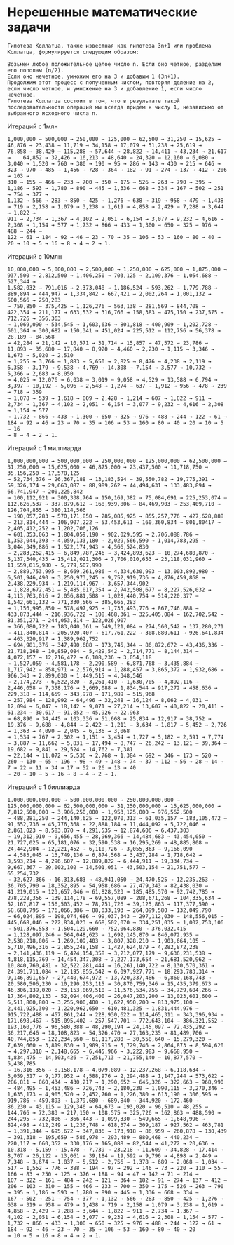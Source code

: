 # Нерешенные математические задачи
    Гипотеза Коллатца, также известная как гипотеза 3n+1 или проблема Коллатца, формулируется следующим образом:

    Возьмем любое положительное целое число n. Если оно четное, разделим его пополам (n/2). 
    Если оно нечетное, умножим его на 3 и добавим 1 (3n+1). 
    Продолжим этот процесс с полученным числом, повторяя деление на 2, если число четное, и умножение на 3 и добавление 1, если число нечетное. 
    Гипотеза Коллатца состоит в том, что в результате такой последовательности операций мы всегда придем к числу 1, независимо от выбранного исходного числа n.

Итераций с 1млн

    1,000,000 → 500,000 → 250,000 → 125,000 → 62,500 → 31,250 → 15,625 → 46,876 → 23,438 → 11,719 → 34,158 → 17,079 → 51,238 → 25,619 → 
    76,858 → 38,429 → 115,288 → 57,644 → 28,822 → 14,411 → 43,234 → 21,617 →    64,852 → 32,426 → 16,213 → 48,640 → 24,320 → 12,160 → 6,080 → 
    3,040 → 1,520 → 760 → 380 → 190 → 95 → 286 → 143 → 430 → 215 → 646 → 323 → 970 → 485 → 1,456 → 728 → 364 → 182 → 91 → 274 → 137 → 412 → 206 → 103 → 
    310 → 155 → 466 → 233 → 700 → 350 → 175 → 526 → 263 → 790 → 395 → 1,186 → 593 → 1,780 → 890 → 445 → 1,336 → 668 → 334 → 167 → 502 → 251 → 754 → 377 → 
    1,132 → 566 → 283 → 850 → 425 → 1,276 → 638 → 319 → 958 → 479 → 1,438 → 719 → 2,158 → 1,079 → 3,238 → 1,619 → 4,858 → 2,429 → 7,288 → 3,644 → 1,822 → 
    911 → 2,734 → 1,367 → 4,102 → 2,051 → 6,154 → 3,077 → 9,232 → 4,616 → 2,308 → 1,154 → 577 → 1,732 → 866 → 433 → 1,300 → 650 → 325 → 976 → 488 → 244 → 
    122 → 61 → 184 → 92 → 46 → 23 → 70 → 35 → 106 → 53 → 160 → 80 → 40 → 20 → 10 → 5 → 16 → 8 → 4 → 2 → 1.

Итераций с 10млн
      
    10,000,000 → 5,000,000 → 2,500,000 → 1,250,000 → 625,000 → 1,875,000 → 937,500 → 2,812,500 → 1,406,250 → 703,125 → 2,109,376 → 1,054,688 → 527,344 → 
    1,582,032 → 791,016 → 2,373,048 → 1,186,524 → 593,262 → 1,779,788 → 889,894 → 444,947 → 1,334,842 → 667,421 → 2,002,264 → 1,001,132 → 500,566 → 250,283 
    → 750,850 → 375,425 → 1,126,276 → 563,138 → 281,569 → 844,708 → 422,354 → 211,177 → 633,532 → 316,766 → 158,383 → 475,150 → 237,575 → 712,726 → 356,363 
    → 1,069,090 → 534,545 → 1,603,636 → 801,818 → 400,909 → 1,202,728 → 601,364 → 300,682 → 150,341 → 451,024 → 225,512 → 112,756 → 56,378 → 28,189 → 84,568 
    → 42,284 → 21,142 → 10,571 → 31,714 → 15,857 → 47,572 → 23,786 → 11,893 → 35,680 → 17,840 → 8,920 → 4,460 → 2,230 → 1,115 → 3,346 → 1,673 → 5,020 → 2,510 
    → 1,255 → 3,766 → 1,883 → 5,650 → 2,825 → 8,476 → 4,238 → 2,119 → 6,358 → 3,179 → 9,538 → 4,769 → 14,308 → 7,154 → 3,577 → 10,732 → 5,366 → 2,683 → 8,050 
    → 4,025 → 12,076 → 6,038 → 3,019 → 9,058 → 4,529 → 13,588 → 6,794 → 3,397 → 10,192 → 5,096 → 2,548 → 1,274 → 637 → 1,912 → 956 → 478 → 239 → 718 → 359 
    → 1,078 → 539 → 1,618 → 809 → 2,428 → 1,214 → 607 → 1,822 → 911 → 2,734 → 1,367 → 4,102 → 2,051 → 6,154 → 3,077 → 9,232 → 4,616 → 2,308 → 1,154 → 577 
    → 1,732 → 866 → 433 → 1,300 → 650 → 325 → 976 → 488 → 244 → 122 → 61 → 184 → 92 → 46 → 23 → 70 → 35 → 106 → 53 → 160 → 80 → 40 → 20 → 10 → 5 → 16 
    → 8 → 4 → 2 → 1.
    
Итераций с 1 миллиарда
  
    1,000,000,000 → 500,000,000 → 250,000,000 → 125,000,000 → 62,500,000 → 31,250,000 → 15,625,000 → 46,875,000 → 23,437,500 → 11,718,750 → 35,156,250 → 17,578,125 
    → 52,734,376 → 26,367,188 → 13,183,594 → 39,550,782 → 19,775,391 → 59,326,174 → 29,663,087 → 88,989,262 → 44,494,631 → 133,483,894 → 66,741,947 → 200,225,842 
    → 100,112,921 → 300,338,764 → 150,169,382 → 75,084,691 → 225,253,074 → 112,626,537 → 337,879,612 → 168,939,806 → 84,469,903 → 253,409,710 → 126,704,855 → 380,114,566 
    → 190,057,283 → 570,171,850 → 285,085,925 → 855,257,776 → 427,628,888 → 213,814,444 → 106,907,222 → 53,453,611 → 160,360,834 → 801,80417 → 2,405,412,252 → 1,202,706,126 
    → 601,353,063 → 1,804,059,190 → 902,029,595 → 2,706,088,786 → 1,353,044,393 → 4,059,133,180 → 2,029,566,590 → 1,014,783,295 → 3,044,349,886 → 1,522,174,943 → 4,566,524,830 
    → 2,283,262,415 → 6,849,787,246 → 3,424,893,623 → 10,274,680,870 → 5,137,340,435 → 15,412,021,306 → 7,706,010,653 → 23,118,031,960 → 11,559,015,980 → 5,779,507,990 
    → 2,889,753,995 → 8,669,261,986 → 4,334,630,993 → 13,003,892,980 → 6,501,946,490 → 3,250,973,245 → 9,752,919,736 → 4,876,459,868 → 2,438,229,934 → 1,219,114,967 → 3,657,344,902 
    → 1,828,672,451 → 5,485,017,354 → 2,742,508,677 → 8,227,526,032 → 4,113,763,016 → 2,056,881,508 → 1,028,440,754 → 514,220,377 → 1,542,661,132 → 771,330,566 → 385,665,283 
    → 1,156,995,850 → 578,497,925 → 1,735,493,776 → 867,746,888 → 433,873,444 → 216,936,722 → 108,468,361 → 325,405,084 → 162,702,542 → 81,351,271 → 244,053,814 → 122,026,907 
    → 366,080,722 → 183,040,361 → 549,121,084 → 274,560,542 → 137,280,271 → 411,840,814 → 205,920,407 → 617,761,222 → 308,880,611 → 926,641,834 → 463,320,917 → 1,389,962,752 
    → 694,981,376 → 347,490,688 → 173,745,344 → 86,872,672 → 43,436,336 → 21,718,168 → 10,859,084 → 5,429,542 → 2,714,771 → 8,144,314 → 4,072,157 → 12,216,472 → 6,108,236 → 3,054,118 
    → 1,527,059 → 4,581,178 → 2,290,589 → 6,871,768 → 3,435,884 → 1,717,942 → 858,971 → 2,576,914 → 1,288,457 → 3,865,372 → 1,932,686 → 966,343 → 2,899,030 → 1,449,515 → 4,348,546 
    → 2,174,273 → 6,522,820 → 3,261,410 → 1,630,705 → 4,892,116 → 2,446,058 → 7,338,176 → 3,669,088 → 1,834,544 → 917,272 → 458,636 → 229,318 → 114,659 → 343,978 → 171,989 → 515,968 
    → 257,984 → 128,992 → 64,496 → 32,248 → 16,124 → 8,062 → 4,031 → 12,094 → 6,047 → 18,142 → 9,071 → 27,214 → 13,607 → 40,822 → 20,411 → 61,234 → 30,617 → 91,852 → 45,926 → 22,963 
    → 68,890 → 34,445 → 103,336 → 51,668 → 25,834 → 12,917 → 38,752 → 19,376 → 9,688 → 4,844 → 2,422 → 1,211 → 3,634 → 1,817 → 5,452 → 2,726 → 1,363 → 4,090 → 2,045 → 6,136 → 3,068 
    → 1,534 → 767 → 2,302 → 1,151 → 3,454 → 1,727 → 5,182 → 2,591 → 7,774 → 3,887 → 11,662 → 5,831 → 17,494 → 8,747 → 26,242 → 13,121 → 39,364 → 19,682 → 9,841 → 29,524 → 14,762 → 7,381 
    → 22,144 → 11,072 → 5,536 → 2,768 → 1,384 → 692 → 346 → 173 → 520 → 260 → 130 → 65 → 196 → 98 → 49 → 148 → 74 → 37 → 112 → 56 → 28 → 14 → 7 → 22 → 11 → 34 → 17 → 52 → 26 → 13 → 40 
    → 20 → 10 → 5 → 16 → 8 → 4 → 2 → 1.

Итераций с 1 биллиарда

    1,000,000,000,000 → 500,000,000,000 → 250,000,000,000 → 125,000,000,000 → 62,500,000,000 → 31,250,000,000 → 15,625,000,000 → 7,812,500,000 → 3,906,250,000 → 1,953,125,000 → 976,562,500 
    → 488,281,250 → 244,140,625 → 122,070,313 → 61,035,157 → 183,105,472 → 91,552,736 → 45,776,368 → 22,888,184 → 11,444,092 → 5,722,046 → 2,861,023 → 8,583,070 → 4,291,535 → 12,874,606 → 6,437,303 
    → 19,312,910 → 9,656,455 → 28,969,366 → 14,484,683 → 43,454,050 → 21,727,025 → 65,181,076 → 32,590,538 → 16,295,269 → 48,885,808 → 24,442,904 → 12,221,452 → 6,110,726 → 3,055,363 → 9,166,090 
    → 4,583,045 → 13,749,136 → 6,874,568 → 3,437,284 → 1,718,642 → 8,593,214 → 4,296,607 → 12,889,822 → 6,444,911 → 19,334,734 → 9,667,367 → 29,002,102 → 14,501,051 → 43,503,154 → 21,751,577 → 65,254,732 
    → 32,627,366 → 16,313,683 → 48,941,050 → 24,470,525 → 12,235,263 → 36,705,790 → 18,352,895 → 54,958,686 → 27,479,343 → 82,438,030 → 41,219,015 → 123,657,046 → 61,828,523 → 185,485,570 → 92,742,785 → 
    278,228,356 → 139,114,178 → 69,557,089 → 208,671,268 → 104,335,634 → 52,167,817 → 156,503,452 → 78,251,726 → 39,125,863 → 117,377,590 → 58,688,795 → 176,066,386 → 88,033,193 → 264,099,580 → 132,049,790 
    → 66,024,895 → 198,074,686 → 99,037,343 → 297,112,030 → 148,556,015 → 445,668,046 → 222,834,023 → 668,502,070 → 334,251,035 → 1,002,753,106 → 501,376,553 → 1,504,129,660 → 752,064,830 → 376,032,415
    → 1,128,097,246 → 564,048,623 → 1,692,145,870 → 846,072,935 → 2,538,218,806 → 1,269,109,403 → 3,807,328,210 → 1,903,664,105 → 5,710,496,316 → 2,855,248,158 → 1,427,624,079 → 4,282,872,238 
    → 2,141,436,119 → 6,424,154,358 → 3,212,077,179 → 9,636,231,538 → 4,818,115,769 → 14,454,347,308 → 7,227,173,654 → 21,681,520,962 → 10,840,760,481 → 32,522,281,444 → 16,261,140,722 → 8,130,570,361 → 
    24,391,711,084 → 12,195,855,542 → 6,097,927,771 → 18,293,783,314 → 9,146,891,657 → 27,440,674,972 → 13,720,337,486 → 6,860,168,743 → 20,580,506,230 → 10,290,253,115 → 30,870,759,346 → 15,435,379,673 → 
    46,306,139,020 → 23,153,069,510 → 11,576,534,755 → 34,729,604,266 → 17,364,802,133 → 52,094,406,400 → 26,047,203,200 → 13,023,601,600 → 6,511,800,800 → 3,255,900,400 → 1,627,950,200 → 813,975,100 → 
    2,441,925,300 → 1,220,962,650 → 610,481,325 → 1,831,444,976 → 915,722,488 → 457,861,244 → 228,930,622 → 114,465,311 → 343,396,934 → 171,698,467 → 515,095,402 → 257,547,701 → 772,643,104 → 386,321,552 → 
    193,160,776 → 96,580,388 → 48,290,194 → 24,145,097 → 72,435,292 → 36,217,646 → 18,108,823 → 54,326,470 → 27,163,235 → 81,489,706 → 40,744,853 → 122,234,560 → 61,117,280 → 30,558,640 → 15,279,320 → 
    7,639,660 → 3,819,830 → 1,909,915 → 5,729,746 → 2,864,873 → 8,594,620 → 4,297,310 → 2,148,655 → 6,445,966 → 3,222,983 → 9,668,950 → 4,834,475 → 14,503,426 → 7,251,713 → 21,755,140 → 10,877,570 → 5,438,785 
    → 16,316,356 → 8,158,178 → 4,079,089 → 12,237,268 → 6,118,634 → 3,059,317 → 9,177,952 → 4,588,976 → 2,294,488 → 1,147,244 → 573,622 → 286,811 → 860,434 → 430,217 → 1,290,652 → 645,326 → 322,663 → 968,990 
    → 484,495 → 1,453,486 → 726,743 → 2,180,230 → 1,090,115 → 3,270,346 → 1,635,173 → 4,905,520 → 2,452,760 → 1,226,380 → 613,190 → 306,595 → 919,786 → 459,893 → 1,379,680 → 689,840 → 344,920 → 172,460 → 
    86,230 → 43,115 → 129,346 → 64,673 → 193,020 → 96,510 → 48,255 → 144,766 → 72,383 → 217,150 → 108,575 → 325,726 → 162,863 → 488,590 → 244,295 → 732,886 → 366,443 → 1,099,330 → 549,665 → 1,648,996 → 
    824,498 → 412,249 → 1,236,748 → 618,374 → 309,187 → 927,562 → 463,781 → 1,391,344 → 695,672 → 347,836 → 173,918 → 86,959 → 260,878 → 130,439 → 391,318 → 195,659 → 586,978 → 293,489 → 880,468 → 440,234 → 
    220,117 → 660,352 → 330,176 → 165,088 → 82,544 → 41,272 → 20,636 → 10,318 → 5,159 → 15,478 → 7,739 → 23,218 → 11,609 → 34,828 → 17,414 → 8,707 → 26,122 → 13,061 → 39,184 → 19,592 → 9,796 → 4,898 → 2,449 → 
    7,348 → 3,674 → 1,837 → 5,512 → 2,756 → 1,378 → 689 → 2,068 → 1,034 → 517 → 1,552 → 776 → 388 → 194 → 97 → 292 → 146 → 73 → 220 → 110 → 55 → 166 → 83 → 250 → 125 → 376 → 188 → 94 → 47 → 142 → 71 → 214 → 
    107 → 322 → 161 → 484 → 242 → 121 → 364 → 182 → 91 → 274 → 137 → 412 → 206 → 103 → 310 → 155 → 466 → 233 → 700 → 350 → 175 → 526 → 263 → 790 → 395 → 1,186 → 593 → 1,780 → 890 → 445 → 1,336 → 668 → 334 → 
    167 → 502 → 251 → 754 → 377 → 1,132 → 566 → 283 → 850 → 425 → 1,276 → 638 → 319 → 958 → 479 → 1,438 → 719 → 2,158 → 1,079 → 3,238 → 1,619 → 4,858 → 2,429 → 7,288 → 3,644 → 1,822 → 911 → 2,734 → 1,367 → 
    4,102 → 2,051 → 6,154 → 3,077 → 9,232 → 4,616 → 2,308 → 1,154 → 577 → 1,732 → 866 → 433 → 1,300 → 650 → 325 → 976 → 488 → 244 → 122 → 61 → 184 → 92 → 46 → 23 → 70 → 35 → 106 → 53 → 160 → 80 → 40 → 20 
    → 10 → 5 → 16 → 8 → 4 → 2 → 1.
